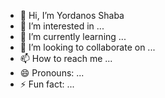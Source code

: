 - 👋 Hi, I’m Yordanos Shaba
- 👀 I’m interested in ...
- 🌱 I’m currently learning ...
- 💞️ I’m looking to collaborate on ...
- 📫 How to reach me ...
- 😄 Pronouns: ...
- ⚡ Fun fact: ...

<!---
hopeyorda/hopeyorda is a ✨ special ✨ repository because its `README.md` (this file) appears on your GitHub profile.
You can click the Preview link to take a look at your changes.
--->
